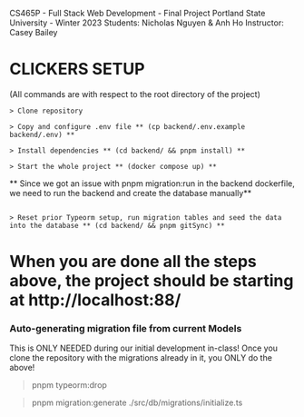 CS465P - Full Stack Web Development - Final Project
Portland State University - Winter 2023
Students: Nicholas Nguyen & Anh Ho
Instructor: Casey Bailey

# CLICKERS SETUP
(All commands are with respect to the root directory of the project)
```
> Clone repository

> Copy and configure .env file ** (cp backend/.env.example backend/.env) **

> Install dependencies ** (cd backend/ && pnpm install) **

> Start the whole project ** (docker compose up) **
```

** Since we got an issue with pnpm migration:run in the backend dockerfile, we need to run the backend and create the database manually** 
```

> Reset prior Typeorm setup, run migration tables and seed the data into the database ** (cd backend/ && pnpm gitSync) **
```

# When you are done all the steps above, the project should be starting at  http://localhost:88/

### Auto-generating migration file from current Models

This is ONLY NEEDED during our initial development in-class!
Once you clone the repository with the migrations already in it,
you ONLY do the above!

> pnpm typeorm:drop

> pnpm migration:generate ./src/db/migrations/initialize.ts

